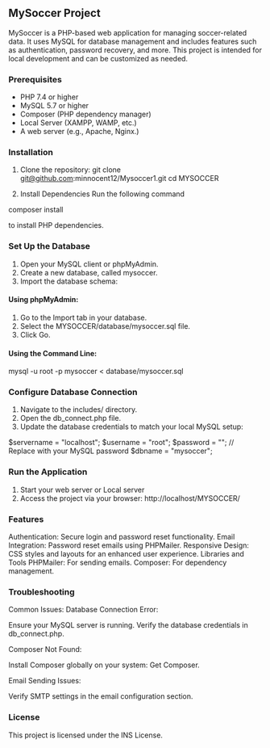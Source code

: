 ## MySoccer Project

MySoccer is a PHP-based web application for managing soccer-related data. It uses MySQL for database management and includes features such as authentication, password recovery, and more. This project is intended for local development and can be customized as needed.

### Prerequisites
- PHP 7.4 or higher
- MySQL 5.7 or higher
- Composer (PHP dependency manager) 
- Local Server (XAMPP, WAMP, etc.)
- A web server (e.g., Apache, Nginx.)

### Installation

1. Clone the repository:
git clone git@github.com:minnocent12/Mysoccer1.git
cd MYSOCCER

2. Install Dependencies
Run the following command

composer install

to install PHP dependencies.

### Set Up the Database

1. Open your MySQL client or phpMyAdmin.
2. Create a new database, called  mysoccer.
3. Import the database schema:

#### Using phpMyAdmin:
1. Go to the Import tab in your database.
2. Select the MYSOCCER/database/mysoccer.sql file.
3. Click Go.

#### Using the Command Line:

mysql -u root -p mysoccer < database/mysoccer.sql

### Configure Database Connection

1. Navigate to the includes/ directory.
2. Open the db_connect.php file.
3. Update the database credentials to match your local MySQL setup:

$servername = "localhost";
$username = "root";
$password = ""; // Replace with your MySQL password
$dbname = "mysoccer";

### Run the Application

1. Start your web server or Local server
2. Access the project via your browser:
http://localhost/MYSOCCER/


### Features

Authentication: Secure login and password reset functionality.
Email Integration: Password reset emails using PHPMailer.
Responsive Design: CSS styles and layouts for an enhanced user experience.
Libraries and Tools
PHPMailer: For sending emails.
Composer: For dependency management.


### Troubleshooting

Common Issues:
Database Connection Error:

Ensure your MySQL server is running.
Verify the database credentials in db_connect.php.

Composer Not Found:

Install Composer globally on your system: Get Composer.

Email Sending Issues:

Verify SMTP settings in the email configuration section.


### License

This project is licensed under the INS License.








